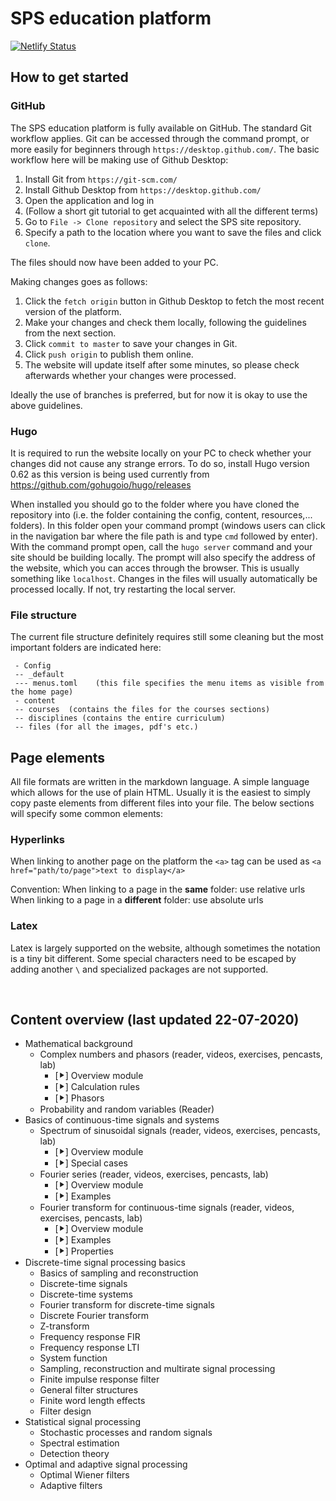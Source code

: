 # SPS education platform
[![Netlify Status](https://api.netlify.com/api/v1/badges/0a282043-331d-4fdf-9976-5a8a2c20dbfc/deploy-status)](https://app.netlify.com/sites/signalprocessingsystems/deploys)
## How to get started

### GitHub
The SPS education platform is fully available on GitHub. The standard Git workflow applies. Git can be accessed through the command prompt, or more easily for beginners through `https://desktop.github.com/`. The basic workflow here will be making use of Github Desktop:
1. Install Git from `https://git-scm.com/`
2. Install Github Desktop from `https://desktop.github.com/`
3. Open the application and log in
4. (Follow a short git tutorial to get acquainted with all the different terms)
5. Go to `File -> Clone repository` and select the SPS site repository.
6. Specify a path to the location where you want to save the files and click `clone`.

The files should now have been added to your PC.

Making changes goes as follows:
1. Click the `fetch origin` button in Github Desktop to fetch the most recent version of the platform.
2. Make your changes and check them locally, following the guidelines from the next section.
3. Click `commit to master` to save your changes in Git.
4. Click `push origin` to publish them online.
5. The website will update itself after some minutes, so please check afterwards whether your changes were processed.

Ideally the use of branches is preferred, but for now it is okay to use the above guidelines.


### Hugo
It is required to run the website locally on your PC to check whether your changes did not cause any strange errors.
To do so, install Hugo version 0.62 as this version is being used currently from https://github.com/gohugoio/hugo/releases

When installed you should go to the folder where you have cloned the repository into (i.e. the folder containing the config, content, resources,... folders). In this folder open your command prompt (windows users can click in the navigation bar where the file path is and type `cmd` followed by enter). With the command prompt open, call the `hugo server` command and your site should be building locally. The prompt will also specify the address of the website, which you can acces through the browser. This is usually something like `localhost`. Changes in the files will usually automatically be processed locally. If not, try restarting the local server.


### File structure
The current file structure definitely requires still some cleaning but the most important folders are indicated here:
```
 - Config
 -- _default
 --- menus.toml    (this file specifies the menu items as visible from the home page)
 - content
 -- courses  (contains the files for the courses sections)
 -- disciplines (contains the entire curriculum)
 -- files (for all the images, pdf's etc.)
```

## Page elements
All file formats are written in the markdown language. A simple language which allows for the use of plain HTML. Usually it is the easiest to simply copy paste elements from different files into your file. The below sections will specify some common elements:

### Hyperlinks
When linking to another page on the platform the `<a>` tag can be used as
`<a href="path/to/page">text to display</a>`

Convention:
When linking to a page in the **same** folder: use relative urls
When linking to a page in a **different** folder: use absolute urls

### Latex
Latex is largely supported on the website, although sometimes the notation is a tiny bit different. Some special characters need to be escaped by adding another `\` and specialized packages are not supported.

<br>

## Content overview (last updated 22-07-2020)

- Mathematical background
  - Complex numbers and phasors (reader, videos, exercises, pencasts, lab)
    - [⯈] Overview module
    - [⯈] Calculation rules
    - [⯈] Phasors
  - Probability and random variables (Reader)
- Basics of continuous-time signals and systems
  - Spectrum of sinusoidal signals (reader, videos, exercises, pencasts, lab)
    - [⯈] Overview module
    - [⯈] Special cases
  - Fourier series (reader, videos, exercises, pencasts, lab)
    - [⯈] Overview module
    - [⯈] Examples
  - Fourier transform for continuous-time signals (reader, videos, exercises, pencasts, lab)
    - [⯈] Overview module
    - [⯈] Examples
    - [⯈] Properties
- Discrete-time signal processing basics
  - Basics of sampling and reconstruction
  - Discrete-time signals
  - Discrete-time systems
  - Fourier transform for discrete-time signals
  - Discrete Fourier transform
  - Z-transform
  - Frequency response FIR
  - Frequency response LTI
  - System function
  - Sampling, reconstruction and multirate signal processing
  - Finite impulse response filter
  - General filter structures
  - Finite word length effects
  - Filter design
- Statistical signal processing
  - Stochastic processes and random signals
  - Spectral estimation
  - Detection theory
- Optimal and adaptive signal processing
  - Optimal Wiener filters
  - Adaptive filters
